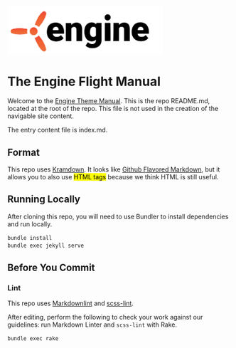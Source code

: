 [self_url]: https://github.com/enginecommerce/engine-theme-manual/
[kramdown_url]: https://kramdown.gettalong.org/
[github_flavored_markdown_url]: https://github.github.com/gfm/
[markdownlint_url]: https://github.com/markdownlint/markdownlint
[scss_lint_url]: https://github.com/brigade/scss-lint

<img src="engine-logo.svg" width=350>

# The Engine Flight Manual

Welcome to the [Engine Theme Manual](self_url). This is the repo README.md, located at the root of the repo. This file is not used in the creation of the navigable site content.

The entry content file is index.md.

## Format

This repo uses [Kramdown][kramdown_url]. It looks like [Github Flavored Markdown][github_flavored_markdown_url], but it allows you to also use <mark>HTML tags</mark> because we think HTML is still useful.

## Running Locally

After cloning this repo, you will need to use Bundler to install dependencies and run locally.

```bash
bundle install
bundle exec jekyll serve
```

## Before You Commit

### Lint

This repo uses [Markdownlint][markdownlint_url] and [scss-lint][scss_lint_url].

After editing, perform the following to check your work against our guidelines: run Markdown Linter and `scss-lint` with Rake.

```bash
bundle exec rake
```
